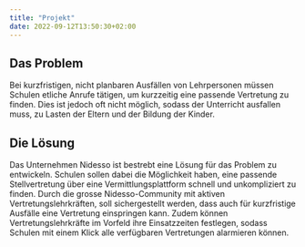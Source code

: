 ```yaml
---
title: "Projekt"
date: 2022-09-12T13:50:30+02:00
---
```


## Das Problem

Bei kurzfristigen, nicht planbaren Ausfällen von Lehrpersonen müssen Schulen etliche Anrufe tätigen, um kurzzeitig eine passende Vertretung zu finden. Dies ist jedoch oft nicht möglich, sodass der Unterricht ausfallen muss, zu Lasten der Eltern und der Bildung der Kinder.

## Die Lösung

Das Unternehmen Nidesso ist bestrebt eine Lösung für das Problem zu entwickeln. Schulen sollen dabei die Möglichkeit haben, eine passende Stellvertretung über eine Vermittlungsplattform schnell und unkompliziert zu finden. Durch die grosse Nidesso-Community mit aktiven Vertretungslehrkräften, soll sichergestellt werden, dass auch für kurzfristige Ausfälle eine Vertretung einspringen kann. Zudem können Vertretungslehrkräfte im Vorfeld ihre Einsatzzeiten festlegen, sodass Schulen mit einem Klick alle verfügbaren Vertretungen alarmieren können.



